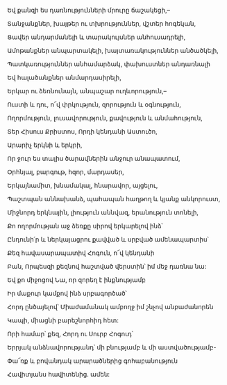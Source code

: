 Եվ քանզի ես դառնությունների մրուրը ճաշակեցի,–


Տանջանքներ, խայթեր ու տխրություններ, վշտեր հոգեկան,


Ցավեր անդարմանելի և տարակույսներ անհուսադրելի,


Ամոթանքներ անպարտակելի, խայտառակություններ անծածկելի,


Պատկառություններ անհամարձակ, փախուստներ անդառնալի


Եվ հալածանքներ անմարդասիրելի,


Երկար ու ձեռնունայն, անպաշար ուղևորություն,–


Ուստի և դու, ո՜վ փրկություն, զորություն և օգնություն,


Ողորմություն, լուսավորություն, քավություն և անմահություն,


Տեր Հիսուս Քրիստոս, Որդի կենդանի Աստուծո,


Արարիչ երկնի և երկրի,


Որ ջուր ես տալիս ծարավներին անջուր անապատում,


Օրհնյալ, բարգութ, հզոր, մարդասեր,


Երկայնամիտ, խնամակալ, հնարավոր, այցելու,


Պաշտպան աննախանձ, պահապան հաղթող և կյանք անկորուստ,


Միջնորդ երկնային, լիություն աննվազ, երանություն տոնելի,


Քո ողորմության աջ ձեռքը սիրով երկարելով ինձ՝


Ընդունի՛ր և ներկայացրու քավված և սրբված ամենապարտիս՝


Քեզ հավասարապատիվ Հոգուն, ո՜վ կենդանի


Բան, Որպեսզի քեզնով հաշտված վերստին՝ իմ մեջ դառնա նա:


Եվ քո միջոցով Նա, որ զորեղ է ինքնությամբ


Իր մաքուր կամքով ինձ սրբագործած՝


Հորդ ընծայելով՝ Միաժամանակ ամբողջ իմ շնչով անբաժանորեն


Կապի, միացնի բարեշնորհիդ հետ:


Որի համար՝ քեզ, Հորդ ու Սուրբ Հոգուդ՝


Երրյակ անձնավորությանդ՝ մի բնությամբ և մի աստվածությամբ-


Փա՜ռք և բովանդակ արարածներից գոհաբանություն


Հավիտյանս հավիտենից. ամեն: